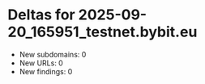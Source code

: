 # Deltas for 2025-09-20_165951_testnet.bybit.eu
- New subdomains: 0
- New URLs: 0
- New findings: 0
